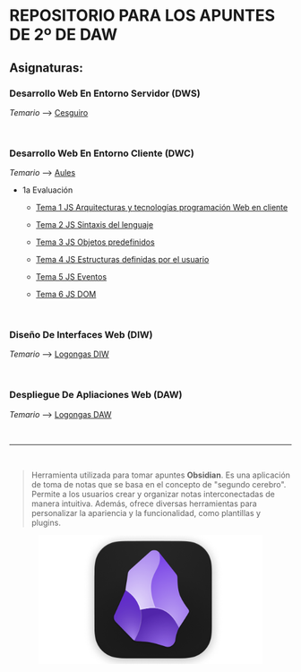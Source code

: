 # REPOSITORIO PARA LOS APUNTES DE 2º DE DAW

## Asignaturas:

### Desarrollo Web En Entorno Servidor __(DWS)__
*Temario* --> [Cesguiro](https://cesguiro.es/doku.php/clase/daw/dws/start)

<br>

### Desarrollo Web En Entorno Cliente __(DWC)__
*Temario* --> [Aules](https://aules.edu.gva.es/fp/course/view.php?id=137179)

-  1a Evaluación

    - [Tema 1 JS Arquitecturas y tecnologías programación Web en cliente](./2-Desarrollo%20Web%20En%20Entorno%20Cliente/.temario/1a%20Evaluacion/Tema%201%20JS%20Arquitecturas%20y%20tecnologías%20programación%20Web%20en%20cliente.pdf)

    - [Tema 2 JS Sintaxis del lenguaje](./2-Desarrollo%20Web%20En%20Entorno%20Cliente/.temario/1a%20Evaluacion/Tema%202%20JS%20Sintaxis%20del%20lenguaje.pdf)

    - [Tema 3 JS Objetos predefinidos](./2-Desarrollo%20Web%20En%20Entorno%20Cliente/.temario/1a%20Evaluacion/Tema%203%20JS%20Objetos%20predefinidos.pdf)

    - [Tema 4 JS Estructuras definidas por el usuario](./2-Desarrollo%20Web%20En%20Entorno%20Cliente/.temario/1a%20Evaluacion/Tema%204%20JS%20Estructuras%20definidas%20por%20el%20usuario.pdf)

    - [Tema 5 JS Eventos](./2-Desarrollo%20Web%20En%20Entorno%20Cliente/.temario/1a%20Evaluacion/Tema%205%20JS%20Eventos.pdf)
    - [Tema 6 JS DOM](./2-Desarrollo%20Web%20En%20Entorno%20Cliente/.temario/1a%20Evaluacion/Tema%206%20JS%20El%20DOM.pdf)

<br>

### Diseño De Interfaces Web __(DIW)__
*Temario* --> [Logongas DIW](https://logongas.es/doku.php?id=clase:daw:diw:start)

<br>

### Despliegue De Apliaciones Web __(DAW)__
*Temario* --> [Logongas DAW](https://logongas.es/doku.php?id=clase:daw:daw:start)

<br>

---

<br>

> Herramienta utilizada para tomar apuntes __Obsidian__. Es una aplicación de toma de notas que se basa en el concepto de "segundo cerebro". Permite a los usuarios crear y organizar notas interconectadas de manera intuitiva. Además, ofrece diversas herramientas para personalizar la apariencia y la funcionalidad, como plantillas y plugins.

<p align="center">
    <img src="./.utilities/images/obsidian.png" alt="Obsidian Logo" width="400">
</p>


